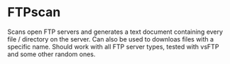 # FTPscan

Scans open FTP servers and generates a text document containing every file / directory on the server.
Can also be used to downloas files with a specific name.
Should work with all FTP server types, tested with vsFTP and some other random ones.
